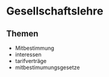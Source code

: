 # Gesellschaftslehre

## Themen
* Mitbestimmung
* interessen
* tarifverträge
* mitbestimumungsgesetze


